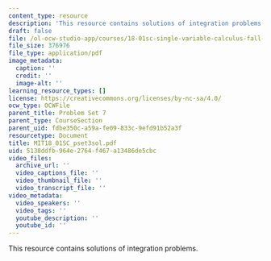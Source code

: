```yaml
---
content_type: resource
description: 'This resource contains solutions of integration problems. '
draft: false
file: /ol-ocw-studio-app/courses/18-01sc-single-variable-calculus-fall-2010/5138ddfb964e2764f467a13486de5cbc_MIT18_01SC_pset3sol.pdf
file_size: 376976
file_type: application/pdf
image_metadata:
  caption: ''
  credit: ''
  image-alt: ''
learning_resource_types: []
license: https://creativecommons.org/licenses/by-nc-sa/4.0/
ocw_type: OCWFile
parent_title: Problem Set 7
parent_type: CourseSection
parent_uid: fdbe350c-a59a-fe09-833c-9efd91b52a3f
resourcetype: Document
title: MIT18_01SC_pset3sol.pdf
uid: 5138ddfb-964e-2764-f467-a13486de5cbc
video_files:
  archive_url: ''
  video_captions_file: ''
  video_thumbnail_file: ''
  video_transcript_file: ''
video_metadata:
  video_speakers: ''
  video_tags: ''
  youtube_description: ''
  youtube_id: ''
---
```

This resource contains solutions of integration problems.